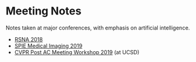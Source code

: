 # Meeting Notes
Notes taken at major conferences, with emphasis on artificial intelligence.

- [RSNA 2018](RSNA2018/README.md)
- [SPIE Medical Imaging 2019](SPIE2019/README.md)
- [CVPR Post AC Meeting Workshop 2019](CVPRPostAC2019/README.md) (at UCSD)